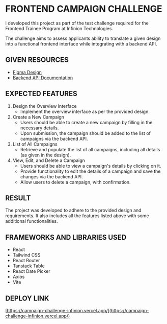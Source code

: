 # FRONTEND CAMPAIGN CHALLENGE

I developed this project as part of the test challenge required for the Frontend Trainee Program at Infinion Technologies.

The challenge aims to assess applicants ability to translate a given design into a functional frontend interface while
integrating with a backend API.

## GIVEN RESOURCES

- [Figma Design](https://www.figma.com/design/ApPsotEuInpjU3sakhJvBh/Infinion?node-id=0-1&node-type=canvas&t=GmJ6JfLkeG1UI4z8-0)
- [Backend API Documentation](https://infinion-test-int-test.azurewebsites.net/index.html)

## EXPECTED FEATURES

1. Design the Overview Interface
    - Implement the overview interface as per the provided design.
2. Create a New Campaign
    - Users should be able to create a new campaign by filling in the necessary
details.
    - Upon submission, the campaign should be added to the list of campaigns
via the backend API.
3. List of All Campaigns
    - Retrieve and populate the list of all campaigns, including all details (as
given in the design).
4. View, Edit, and Delete a Campaign
    - Users should be able to view a campaign's details by clicking on it.
    - Provide functionality to edit the details of a campaign and save the
changes via the backend API.
    - Allow users to delete a campaign, with confirmation.

 ## RESULT

The project was developed to adhere to the provided design and requirements. It also includes all the features listed above with some additional functionalities.

## FRAMEWORKS AND LIBRARIES USED
- React
- Tailwind CSS
- React Router
- Tanstack Table
- React Date Picker
- Axios
- Vite

## DEPLOY LINK
[https://campaign-challenge-infinion.vercel.app/](https://campaign-challenge-infinion.vercel.app/)
